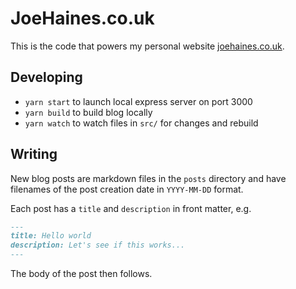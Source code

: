 # JoeHaines.co.uk

This is the code that powers my personal website [joehaines.co.uk](https://www.joehaines.co.uk).

## Developing

- `yarn start` to launch local express server on port 3000
- `yarn build` to build blog locally
- `yarn watch` to watch files in `src/` for changes and rebuild

## Writing

New blog posts are markdown files in the `posts` directory and have filenames of the post creation date in `YYYY-MM-DD` format.

Each post has a `title` and `description` in front matter, e.g.

```markdown
---
title: Hello world
description: Let's see if this works...
---
```

The body of the post then follows.
